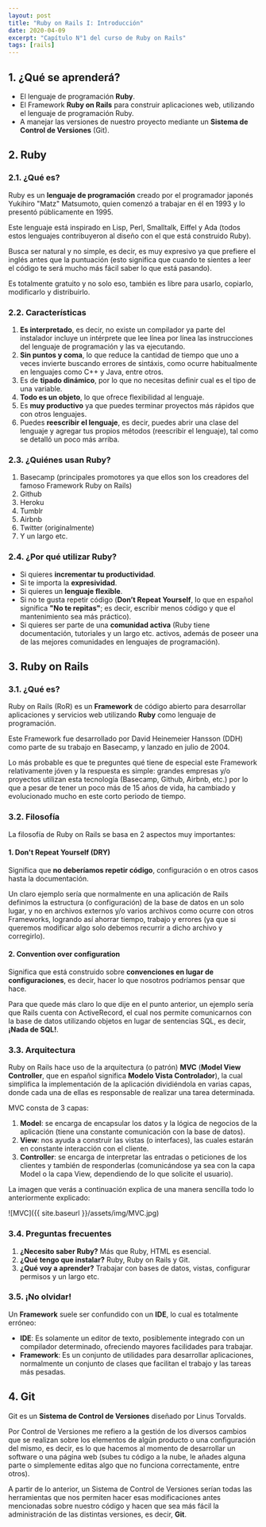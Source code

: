 ```yaml
---
layout: post
title: "Ruby on Rails I: Introducción"
date: 2020-04-09
excerpt: "Capítulo N°1 del curso de Ruby on Rails"
tags: [rails]
---
```


## 1. ¿Qué se aprenderá?

* El lenguaje de programación **Ruby**.
* El Framework **Ruby on Rails** para construir aplicaciones web, utilizando el lenguaje de programación Ruby.
* A manejar las versiones de nuestro proyecto mediante un **Sistema de Control de Versiones** (Git).

## 2. Ruby

### 2.1. ¿Qué es?

Ruby es un **lenguaje de programación** creado por el programador japonés Yukihiro "Matz" Matsumoto, quien comenzó a trabajar en él en 1993 y lo presentó públicamente en 1995.

Este lenguaje está inspirado en Lisp, Perl, Smalltalk, Eiffel y Ada (todos estos lenguajes contribuyeron al diseño con el que está construido Ruby).

Busca ser natural y no simple, es decir, es muy expresivo ya que prefiere el inglés antes que la puntuación (esto significa que cuando te sientes a leer el código te será mucho más fácil saber lo que está pasando).

Es totalmente gratuito y no solo eso, también es libre para usarlo, copiarlo, modificarlo y distribuirlo.

### 2.2. Características

1. **Es interpretado**, es decir, no existe un compilador ya parte del instalador incluye un intérprete que lee línea por línea las instrucciones del lenguaje de programación y las va ejecutando.
2. **Sin puntos y coma**, lo que reduce la cantidad de tiempo que uno a veces invierte buscando errores de sintáxis, como ocurre habitualmente en lenguajes como C++ y Java, entre otros.
3. Es de **tipado dinámico**, por lo que no necesitas definir cual es el tipo de una variable.
4. **Todo es un objeto**, lo que ofrece flexibilidad al lenguaje.
5. Es **muy productivo** ya que puedes terminar proyectos más rápidos que con otros lenguajes.
6. Puedes **reescribir el lenguaje**, es decir, puedes abrir una clase del lenguaje y agregar tus propios métodos (reescribir el lenguaje), tal como se detalló un poco más arriba.

### 2.3. ¿Quiénes usan Ruby?

1. Basecamp (principales promotores ya que ellos son los creadores del famoso Framework Ruby on Rails)
2. Github
3. Heroku
4. Tumblr
5. Airbnb
6. Twitter (originalmente)
7. Y un largo etc.

### 2.4. ¿Por qué utilizar Ruby?

* Si quieres **incrementar tu productividad**.
* Si te importa la **expresividad**.
* Si quieres un **lenguaje flexible**.
* Si no te gusta repetir código (**Don’t Repeat Yourself**, lo que en español significa **"No te repitas"**; es decir, escribir menos código y que el mantenimiento sea más práctico).
* Si quieres ser parte de una **comunidad activa** (Ruby tiene documentación, tutoriales y un largo etc. activos, además de poseer una de las mejores comunidades en lenguajes de programación).

## 3. Ruby on Rails

### 3.1. ¿Qué es?

Ruby on Rails (RoR) es un **Framework** de código abierto para desarrollar aplicaciones y servicios web utilizando **Ruby** como lenguaje de programación.

Este Framework fue desarrollado por David Heinemeier Hansson (DDH) como parte de su trabajo en Basecamp, y lanzado en julio de 2004.

Lo más probable es que te preguntes qué tiene de especial este Framework relativamente jóven y la respuesta es simple: grandes empresas y/o proyectos utilizan esta tecnología (Basecamp, Github, Airbnb, etc.) por lo que a pesar de tener un poco más de 15 años de vida, ha cambiado y evolucionado mucho en este corto periodo de tiempo.

### 3.2. Filosofía

La filosofía de Ruby on Rails se basa en 2 aspectos muy importantes:

#### 1. Don't Repeat Yourself (DRY)

Significa que **no deberíamos repetir código**, configuración o en otros casos hasta la documentación.

Un claro ejemplo sería que normalmente en una aplicación de Rails definimos la estructura (o configuración) de la base de datos en un solo lugar, y no en archivos externos y/o varios archivos como ocurre con otros Frameworks, logrando así ahorrar tiempo, trabajo y errores (ya que si queremos modificar algo solo debemos recurrir a dicho archivo y corregirlo).

#### 2. Convention over configuration

Significa que está construido sobre **convenciones en lugar de configuraciones**, es decir, hacer lo que nosotros podríamos pensar que hace.

Para que quede más claro lo que dije en el punto anterior, un ejemplo sería que Rails cuenta con ActiveRecord, el cual nos permite comunicarnos con la base de datos utilizando objetos en lugar de sentencias SQL, es decir, **¡Nada de SQL!**.

### 3.3. Arquitectura

Ruby on Rails hace uso de la arquitectura (o patrón) **MVC** (**Model View Controller**, que en español significa **Modelo Vista Controlador**), la cual simplifica la implementación de la aplicación dividiéndola en varias capas, donde cada una de ellas es responsable de realizar una tarea determinada.

MVC consta de 3 capas:

1. **Model**: se encarga de encapsular los datos y la lógica de negocios de la aplicación (tiene una constante comunicación con la base de datos).
2. **View**: nos ayuda a construir las vistas (o interfaces), las cuales estarán en constante interacción con el cliente.
3. **Controller**: se encarga de interpretar las entradas o peticiones de los clientes y también de responderlas (comunicándose ya sea con la capa Model o la capa View, dependiendo de lo que solicite el usuario).

La imagen que verás a continuación explica de una manera sencilla todo lo anteriormente explicado:

![MVC]({{ site.baseurl }}/assets/img/MVC.jpg)

### 3.4. Preguntas frecuentes

1. **¿Necesito saber Ruby?** Más que Ruby, HTML es esencial.
2. **¿Qué tengo que instalar?** Ruby, Ruby on Rails y Git.
3. **¿Qué voy a aprender?** Trabajar con bases de datos, vistas, configurar permisos y un largo etc.

### 3.5. ¡No olvidar!

Un **Framework** suele ser confundido con un **IDE**, lo cual es totalmente erróneo:

* **IDE**: Es solamente un editor de texto, posiblemente integrado con un compilador determinado, ofreciendo mayores facilidades para trabajar.
* **Framework**: Es un conjunto de utilidades para desarrollar aplicaciones, normalmente un conjunto de clases que facilitan el trabajo y las tareas más pesadas.

## 4. Git

Git es un **Sistema de Control de Versiones** diseñado por Linus Torvalds.

Por Control de Versiones me refiero a la gestión de los diversos cambios que se realizan sobre los elementos de algún producto o una configuración del mismo, es decir, es lo que hacemos al momento de desarrollar un software o una página web (subes tu código a la nube, le añades alguna parte o simplemente editas algo que no funciona correctamente, entre otros).

A partir de lo anterior, un Sistema de Control de Versiones serían todas las herramientas que nos permiten hacer esas modificaciones antes mencionadas sobre nuestro código y hacen que sea más fácil la administración de las distintas versiones, es decir, **Git**.
